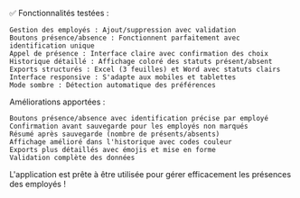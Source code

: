 ✅ Fonctionnalités testées :

    Gestion des employés : Ajout/suppression avec validation
    Boutons présence/absence : Fonctionnent parfaitement avec identification unique
    Appel de présence : Interface claire avec confirmation des choix
    Historique détaillé : Affichage coloré des statuts présent/absent
    Exports structurés : Excel (3 feuilles) et Word avec statuts clairs
    Interface responsive : S'adapte aux mobiles et tablettes
    Mode sombre : Détection automatique des préférences

Améliorations apportées :

    Boutons présence/absence avec identification précise par employé
    Confirmation avant sauvegarde pour les employés non marqués
    Résumé après sauvegarde (nombre de présents/absents)
    Affichage amélioré dans l'historique avec codes couleur
    Exports plus détaillés avec émojis et mise en forme
    Validation complète des données

L'application est prête à être utilisée pour gérer efficacement les présences des employés !

